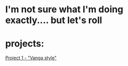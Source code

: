 # I'm not sure what I'm doing exactly.... but let's roll

# projects:

[Project 1 - "Vanga style"](https://github.com/Zelfreg/P1/tree/master/First_one)
